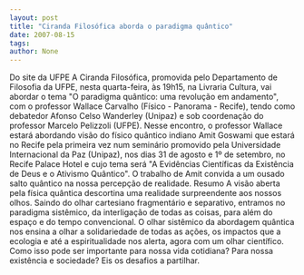 ```yaml
---
layout: post
title: "Ciranda Filosófica aborda o paradigma quântico"
date: 2007-08-15
tags: 
author: None
---
```

Do site da UFPE
A Ciranda Filos&oacute;fica, promovida pelo Departamento de Filosofia da UFPE, nesta quarta-feira, &agrave;s 19h15, na Livraria Cultura, vai abordar o tema &quot;O paradigma qu&acirc;ntico: uma revolu&ccedil;&atilde;o em andamento&quot;, com o professor Wallace Carvalho (F&iacute;sico - Panorama - Recife), tendo como debatedor Afonso Celso Wanderley (Unipaz) e sob coordena&ccedil;&atilde;o do professor Marcelo Pelizzoli (UFPE).
Nesse encontro, o professor Wallace estar&aacute; abordando vis&atilde;o do f&iacute;sico qu&acirc;ntico indiano Amit Goswami que estar&aacute; no Recife pela primeira vez num semin&aacute;rio promovido pela Universidade Internacional da Paz (Unipaz), nos dias 31 de agosto e 1&ordm; de setembro, no Recife Palace Hotel e cujo tema ser&aacute; &quot;A Evid&ecirc;ncias Cient&iacute;ficas da Exist&ecirc;ncia de Deus e o Ativismo Qu&acirc;ntico&quot;. O trabalho de Amit convida a um ousado salto qu&acirc;ntico na nossa percep&ccedil;&atilde;o de realidade. 
Resumo
A vis&atilde;o aberta pela f&iacute;sica qu&acirc;ntica descortina uma realidade surpreendente aos nossos olhos. Saindo do olhar cartesiano fragment&aacute;rio e separativo, entramos no paradigma sist&ecirc;mico, da interliga&ccedil;&atilde;o de todas as coisas, para al&eacute;m do espa&ccedil;o e do tempo convencional. 
O olhar sist&ecirc;mico da abordagem qu&acirc;ntica nos ensina a olhar a solidariedade de todas as a&ccedil;&otilde;es, os impactos que a ecologia e at&eacute; a espiritualidade nos alerta, agora com um olhar cient&iacute;fico. Como isso pode ser importante para nossa vida cotidiana? Para nossa exist&ecirc;ncia e sociedade? Eis os desafios a partilhar. 
 